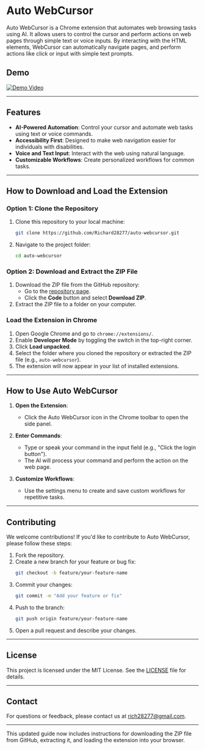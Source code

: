 # Auto WebCursor

Auto WebCursor is a Chrome extension that automates web browsing tasks using AI. It allows users to control the cursor and perform actions on web pages through simple text or voice inputs. By interacting with the HTML elements, WebCursor can automatically navigate pages, and perform actions like click or input with simple text prompts.

## Demo

[![Demo Video](https://img.youtube.com/vi/6a2gAVXJeKA/0.jpg)](https://www.youtube.com/watch?v=6a2gAVXJeKA)

---

## Features

- **AI-Powered Automation**: Control your cursor and automate web tasks using text or voice commands.
- **Accessibility First**: Designed to make web navigation easier for individuals with disabilities.
- **Voice and Text Input**: Interact with the web using natural language.
- **Customizable Workflows**: Create personalized workflows for common tasks.

---

## How to Download and Load the Extension

### Option 1: Clone the Repository
1. Clone this repository to your local machine:
   ```bash
   git clone https://github.com/Richard28277/auto-webcursor.git
   ```
2. Navigate to the project folder:
   ```bash
   cd auto-webcursor
   ```

### Option 2: Download and Extract the ZIP File
1. Download the ZIP file from the GitHub repository:
   - Go to the [repository page](https://github.com/Richard28277/auto-webcursor).
   - Click the **Code** button and select **Download ZIP**.
2. Extract the ZIP file to a folder on your computer.

### Load the Extension in Chrome
1. Open Google Chrome and go to `chrome://extensions/`.
2. Enable **Developer Mode** by toggling the switch in the top-right corner.
3. Click **Load unpacked**.
4. Select the folder where you cloned the repository or extracted the ZIP file (e.g., `auto-webcursor`).
5. The extension will now appear in your list of installed extensions.

---

## How to Use Auto WebCursor

1. **Open the Extension**:
   - Click the Auto WebCursor icon in the Chrome toolbar to open the side panel.

2. **Enter Commands**:
   - Type or speak your command in the input field (e.g., "Click the login button").
   - The AI will process your command and perform the action on the web page.

3. **Customize Workflows**:
   - Use the settings menu to create and save custom workflows for repetitive tasks.

---

## Contributing

We welcome contributions! If you'd like to contribute to Auto WebCursor, please follow these steps:
1. Fork the repository.
2. Create a new branch for your feature or bug fix:
   ```bash
   git checkout -b feature/your-feature-name
   ```
3. Commit your changes:
   ```bash
   git commit -m "Add your feature or fix"
   ```
4. Push to the branch:
   ```bash
   git push origin feature/your-feature-name
   ```
5. Open a pull request and describe your changes.

---

## License

This project is licensed under the MIT License. See the [LICENSE](LICENSE) file for details.

---

## Contact

For questions or feedback, please contact us at [rich28277@gmail.com](mailto:rich28277@gmail.com).

---

This updated guide now includes instructions for downloading the ZIP file from GitHub, extracting it, and loading the extension into your browser.
